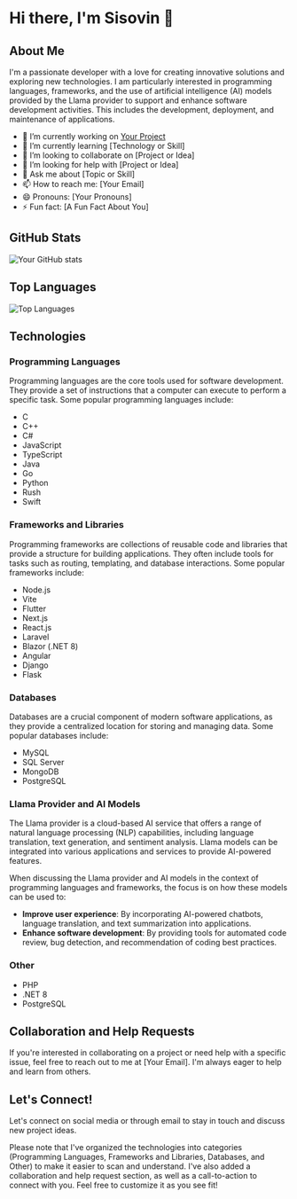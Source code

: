 # Hi there, I'm Sisovin 👋

## About Me

I'm a passionate developer with a love for creating innovative solutions and exploring new technologies. I am particularly interested in programming languages, frameworks, and the use of artificial intelligence (AI) models provided by the Llama provider to support and enhance software development activities. This includes the development, deployment, and maintenance of applications.

- 🔭 I’m currently working on [Your Project](link-to-your-project)
- 🌱 I’m currently learning [Technology or Skill]
- 👯 I’m looking to collaborate on [Project or Idea]
- 🤔 I’m looking for help with [Project or Idea]
- 💬 Ask me about [Topic or Skill]
- 📫 How to reach me: [Your Email]
- 😄 Pronouns: [Your Pronouns]
- ⚡️ Fun fact: [A Fun Fact About You]

## GitHub Stats

![Your GitHub stats](https://github-readme-stats.vercel.app/api?username=sisovin&show_icons=true&theme=radical)

## Top Languages

![Top Languages](https://github-readme-stats.vercel.app/api/top-langs/?username=sisovin&layout=compact&theme=radical)

## Technologies

### Programming Languages

Programming languages are the core tools used for software development. They provide a set of instructions that a computer can execute to perform a specific task. Some popular programming languages include:

- C
- C++
- C#
- JavaScript
- TypeScript
- Java
- Go
- Python
- Rush
- Swift

### Frameworks and Libraries

Programming frameworks are collections of reusable code and libraries that provide a structure for building applications. They often include tools for tasks such as routing, templating, and database interactions. Some popular frameworks include:

- Node.js
- Vite
- Flutter
- Next.js
- React.js
- Laravel
- Blazor (.NET 8)
- Angular
- Django
- Flask

### Databases

Databases are a crucial component of modern software applications, as they provide a centralized location for storing and managing data. Some popular databases include:

- MySQL
- SQL Server
- MongoDB
- PostgreSQL

### Llama Provider and AI Models

The Llama provider is a cloud-based AI service that offers a range of natural language processing (NLP) capabilities, including language translation, text generation, and sentiment analysis. Llama models can be integrated into various applications and services to provide AI-powered features.

When discussing the Llama provider and AI models in the context of programming languages and frameworks, the focus is on how these models can be used to:

- **Improve user experience**: By incorporating AI-powered chatbots, language translation, and text summarization into applications.
- **Enhance software development**: By providing tools for automated code review, bug detection, and recommendation of coding best practices.

### Other

- PHP
- .NET 8
- PostgreSQL

## Collaboration and Help Requests

If you're interested in collaborating on a project or need help with a specific issue, feel free to reach out to me at [Your Email]. I'm always eager to help and learn from others.

## Let's Connect!

Let's connect on social media or through email to stay in touch and discuss new project ideas.

Please note that I've organized the technologies into categories (Programming Languages, Frameworks and Libraries, Databases, and Other) to make it easier to scan and understand. I've also added a collaboration and help request section, as well as a call-to-action to connect with you. Feel free to customize it as you see fit!
